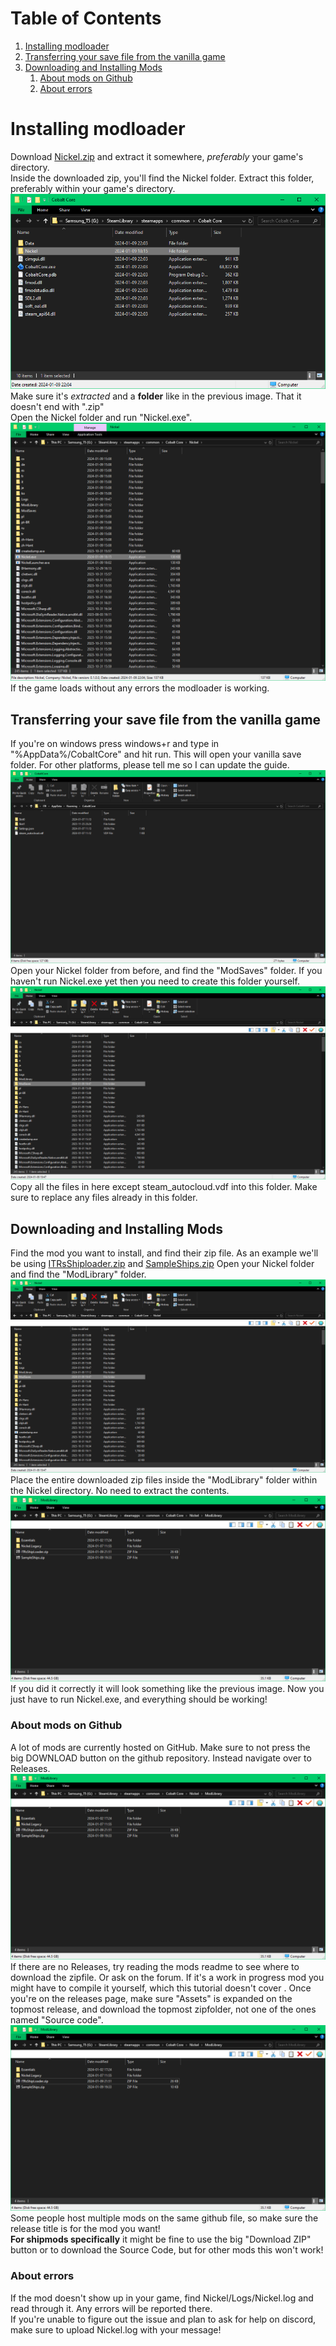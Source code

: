 # Table of Contents
1. [Installing modloader](#installing-modloader)
2. [Transferring your save file from the vanilla game](#transferring-your-save-file-from-the-vanilla-game)
3. [Downloading and Installing Mods](#downloading-and-installing-mods)
    1. [About mods on Github](#about-mods-on-github)
    2. [About errors](#about-errors)

# Installing modloader
Download [Nickel.zip](https://github.com/Shockah/Nickel/releases/download/release%2F0.1.0/Nickel-0.1.0.zip) and extract it somewhere, *preferably* your game's directory.  
Inside the downloaded zip, you'll find the Nickel folder. Extract this folder, preferably within your game's directory.  
![The game's folder open with a folder named "Nickel" highlighted](https://raw.githubusercontent.com/ITR13/CobaltCoreShipLoader/main/.readme/nickel_zip.png)  
Make sure it's *extracted* and a **folder** like in the previous image. That it doesn't end with ".zip"  
Open the Nickel folder and run "Nickel.exe".  
![Folder is sorted with type ascending, run Nickel.exe](https://raw.githubusercontent.com/ITR13/CobaltCoreShipLoader/main/.readme/nickel_exe.png)  
If the game loads without any errors the modloader is working.  

## Transferring your save file from the vanilla game
If you're on windows press windows+r and type in "%AppData%/CobaltCore" and hit run. This will open your vanilla save folder. For other platforms, please tell me so I can update the guide.  
![Folder with Slot0, Slot1, Settings.json, and steam_autocloud.vdf in it](https://raw.githubusercontent.com/ITR13/CobaltCoreShipLoader/main/.readme/save_folder.png)  
Open your Nickel folder from before, and find the "ModSaves" folder. If you haven't run Nickel.exe yet then you need to create this folder yourself.  
![Folder with ModSaves marked](https://raw.githubusercontent.com/ITR13/CobaltCoreShipLoader/main/.readme/nickel_saves.png)  
Copy all the files in here except steam_autocloud.vdf into this folder. Make sure to replace any files already in this folder.  

## Downloading and Installing Mods
Find the mod you want to install, and find their zip file. As an example we'll be using [ITRsShiploader.zip](https://github.com/ITR13/CobaltCoreShipLoader/releases/download/2.0.0/ITRsShipLoader.zip) and [SampleShips.zip](https://raw.githubusercontent.com/ITR13/CobaltCoreShipLoader/main/SampleShips.zip)
Open your Nickel folder and find the "ModLibrary" folder.
![Folder with ModSaves marked](https://raw.githubusercontent.com/ITR13/CobaltCoreShipLoader/main/.readme/nickel_saves.png)  
Place the entire downloaded zip files inside the "ModLibrary" folder within the Nickel directory. No need to extract the contents.  
![Folder with Essentials, Nickel.Legacy, ITRsShipLoader.zip, and SampleShips.zip in it](https://raw.githubusercontent.com/ITR13/CobaltCoreShipLoader/main/.readme/nickel_mods.png)  
If you did it correctly it will look something like the previous image. Now you just have to run Nickel.exe, and everything should be working!  

### About mods on Github
A lot of mods are currently hosted on GitHub. Make sure to not press the big DOWNLOAD button on the github repository. Instead navigate over to Releases.  
![Download ZIP crossed out and Releases highlighted](https://raw.githubusercontent.com/ITR13/CobaltCoreShipLoader/main/.readme/nickel_mods.png)  
If there are no Releases, try reading the mods readme to see where to download the zipfile. Or ask on the forum. If it's a work in progress mod you might have to compile it yourself, which this tutorial doesn't cover  .
Once you're on the releases page, make sure "Assets" is expanded on the topmost release, and download the topmost zipfolder, not one of the ones named "Source code".
![A foldable titled "Assets" expanded, with "CobaltCoreSeeded.zip" highlighted beneath it](https://raw.githubusercontent.com/ITR13/CobaltCoreShipLoader/main/.readme/nickel_mods.png)  
Some people host multiple mods on the same github file, so make sure the release title is for the mod you want!  
**For shipmods specifically** it might be fine to use the big "Download ZIP" button or to download the Source Code, but for other mods this won't work!  

### About errors
If the mod doesn't show up in your game, find Nickel/Logs/Nickel.log and read through it. Any errors will be reported there.  
If you're unable to figure out the issue and plan to ask for help on discord, make sure to upload Nickel.log with your message!  
